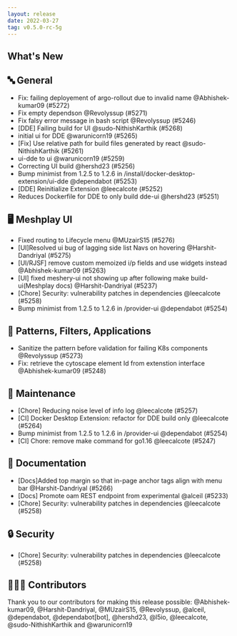 ```yaml
---
layout: release
date: 2022-03-27
tag: v0.5.0-rc-5g
---
```


## What's New
## 🔤 General
- Fix:  failing deployement of argo-rollout due to invalid name @Abhishek-kumar09 (#5272)
- Fix empty dependson @Revolyssup (#5271)
- Fix falsy error message in bash script @Revolyssup (#5246)
- [DDE] Failing build for UI @sudo-NithishKarthik (#5268)
- initial ui for DDE @warunicorn19 (#5265)
- [Fix] Use relative path for build files generated by react @sudo-NithishKarthik (#5261)
- ui-dde to ui @warunicorn19 (#5259)
- Correcting UI build @hershd23 (#5256)
- Bump minimist from 1.2.5 to 1.2.6 in /install/docker-desktop-extension/ui-dde @dependabot (#5253)
- [DDE] Reinitialize Extension @leecalcote (#5252)
- Reduces Dockerfile for DDE to only build dde-ui @hershd23 (#5251)

## 🖥 Meshplay UI

- Fixed routing to Lifecycle menu @MUzairS15 (#5276)
- [UI]Resolved ui bug of lagging side list Navs on hovering @Harshit-Dandriyal (#5275)
- [UI/RJSF] remove custom memoized i/p fields and use widgets instead @Abhishek-kumar09 (#5263)
- [UI] fixed meshery-ui not showing up after following make build-ui(Meshplay docs) @Harshit-Dandriyal (#5237)
- [Chore] Security: vulnerability patches in dependencies @leecalcote (#5258)
- Bump minimist from 1.2.5 to 1.2.6 in /provider-ui @dependabot (#5254)

## 🔋 Patterns, Filters, Applications

- Sanitize the pattern before validation for failing K8s components @Revolyssup (#5273)
- Fix: retrieve the cytoscape element Id from extenstion interface @Abhishek-kumar09 (#5248)

## 🧰 Maintenance

- [Chore] Reducing noise level of info log @leecalcote (#5257)
- [CI] Docker Desktop Extension: refactor for DDE build only @leecalcote (#5264)
- Bump minimist from 1.2.5 to 1.2.6 in /provider-ui @dependabot (#5254)
- [CI] Chore: remove make command for go1.16 @leecalcote (#5247)

## 📖 Documentation

- [Docs]Added top margin so that in-page anchor tags align with menu bar @Harshit-Dandriyal (#5266)
- [Docs] Promote oam REST endpoint from experimental @alceil (#5233)
- [Chore] Security: vulnerability patches in dependencies @leecalcote (#5258)

## 🔒 Security

- [Chore] Security: vulnerability patches in dependencies @leecalcote (#5258)

## 👨🏽‍💻 Contributors

Thank you to our contributors for making this release possible:
@Abhishek-kumar09, @Harshit-Dandriyal, @MUzairS15, @Revolyssup, @alceil, @dependabot, @dependabot[bot], @hershd23, @l5io, @leecalcote, @sudo-NithishKarthik and @warunicorn19

